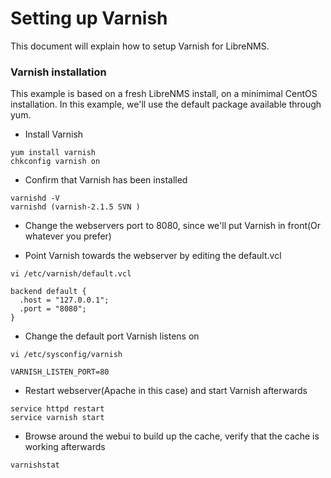 # Setting up Varnish 

This document will explain how to setup Varnish for LibreNMS.

### Varnish installation
This example is based on a fresh LibreNMS install, on a minimimal CentOS installation.
In this example, we'll use the default package available through yum.

- Install Varnish

```ssh
yum install varnish
chkconfig varnish on
```
- Confirm that Varnish has been installed 

```ssh
varnishd -V
varnishd (varnish-2.1.5 SVN )
```
- Change the webservers port to 8080, since we'll put Varnish in front(Or whatever you prefer) 

- Point Varnish towards the webserver by editing the default.vcl 

```ssh
vi /etc/varnish/default.vcl

backend default {
  .host = "127.0.0.1";
  .port = "8080";
}

```
- Change the default port Varnish listens on

```ssh
vi /etc/sysconfig/varnish

VARNISH_LISTEN_PORT=80
```

- Restart webserver(Apache in this case) and start Varnish afterwards

```ssh
service httpd restart
service varnish start
```

- Browse around the webui to build up the cache, verify that the cache is working afterwards

```ssh
varnishstat
```
